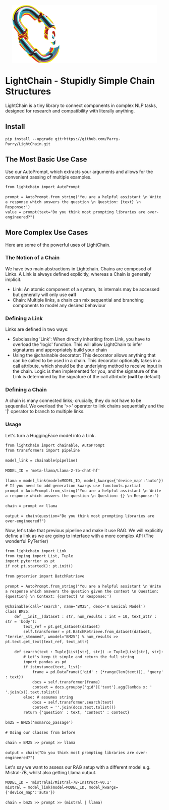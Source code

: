 <p align="center">
  <img align="center" src="docs/img/chain_white.png" width="460px" />
</p>
<p align="left">

# LightChain - Stupidly Simple Chain Structures

LightChain is a tiny library to connect components in complex NLP tasks, designed for research and compatibility with literally anything.

## Install
```
pip install --upgrade git+https://github.com/Parry-Parry/LightChain.git
```

## The Most Basic Use Case

Use our AutoPrompt, which extracts your arguments and allows for the convenient passing of multiple examples.

```
from lightchain import AutoPrompt

prompt = AutoPrompt.from_string('You are a helpful assistant \n Write a response which answers the question \n Question: {text} \n Response:')
value = prompt(text="Do you think most prompting libraries are over-engineered?")
```

## More Complex Use Cases

Here are some of the powerful uses of LightChain. 

### The Notion of a Chain

We have two main abstractions in Lightchain. Chains are composed of Links. A Link is always defined explicitly, whereas a Chain is generally implicit.

* Link: An atomic component of a system, its internals may be accessed but generally will only use __call__
* Chain: Multiple links, a chain can mix sequential and branching components to model any desired behaviour

### Defining a Link

Links are defined in two ways:
* Subclassing 'Link': When directly inheriting from Link, you have to overload the 'logic' function. This will allow LightChain to infer signatures and appropriately build your chain
* Using the @chainable decorator: This decorator allows anything that can be called to be used in a chain. This decorator optionally takes in a call attribute, which should be the underlying method to receive input in the chain. Logic is then implemented for you, and the signature of the Link is determined by the signature of the call attribute (__call__ by default)

### Defining a Chain

A chain is many connected links; crucially, they do not have to be sequential. We overload the '>>' operator to link chains sequentially and the '|' operator to branch to multiple links.

### Usage

Let's turn a HuggingFace model into a Link.

```
from lightchain import chainable, AutoPrompt
from transformers import pipeline

model_link = chainable(pipeline)

MODEL_ID = 'meta-llama/Llama-2-7b-chat-hf'

llama = model_link(model=MODEL_ID, model_kwargs={'device_map':'auto'}) # If you need to add generation kwargs use functools.partial
prompt = AutoPrompt.from_string('You are a helpful assistant \n Write a response which answers the question \n Question: {} \n Response:')

chain = prompt >> llama

output = chain(question="Do you think most prompting libraries are over-engineered?")
```

Now, let's take that previous pipeline and make it use RAG. We will explicitly define a link as we are going to interface with a more complex API (The wonderful PyTerrier)

```
from lightchain import Link
from typing import List, Tuple
import pyterrier as pt
if not pt.started(): pt.init()

from pyterrier import BatchRetrieve

prompt = AutoPrompt.from_string('You are a helpful assistant \n Write a response which answers the question given the context \n Question: {question} \n Context: {context} \n Response:')

@chainable(call='search', name='BM25', desc='A Lexical Model')
class BM25:
    def __init__(dataset : str, num_results : int = 10, text_attr : str = 'body'):
        text_ref = pt.get_dataset(dataset)
        self.transformer = pt.BatchRetrieve.from_dataset(dataset, "terrier_stemmed", wmodel="BM25") % num_results >> pt.text.get_text(text_ref, text_attr)

    def search(text : Tuple[List[str], str]) -> Tuple[List[str], str]:
        # Let's keep it simple and return the full string
        import pandas as pd
        if isinstance(text, list):
            frame = pd.DataFrame({'qid' : [*range(len(text))], 'query' : text})
            docs = self.transformer(frame)
            context = docs.groupby('qid')['text'].agg(lambda x: ' '.join(x)).text.tolist()
        else: # assumes string
            docs = self.transformer.search(text)
            context = ''.join(docs.text.tolist())
        return {'question' : text, 'context' : context}

bm25 = BM25('msmarco_passage')

# Using our classes from before

chain = BM25 >> prompt >> llama

output = chain("Do you think most prompting libraries are over-engineered?")
```

Let's say we want to assess our RAG setup with a different model e.g. Mistral-7B, whilst also getting Llama output.

```
MODEL_ID = 'mistralai/Mistral-7B-Instruct-v0.1'
mistral = model_link(model=MODEL_ID, model_kwargs={'device_map':'auto'})

chain = bm25 >> prompt >> (mistral | llama) 
```
